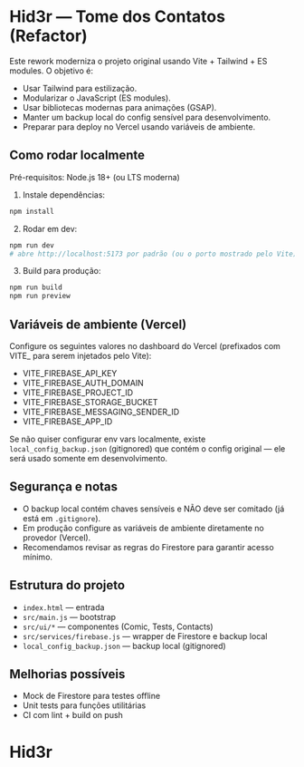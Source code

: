 # Hid3r — Tome dos Contatos (Refactor)

Este rework moderniza o projeto original usando Vite + Tailwind + ES modules. O objetivo é:

- Usar Tailwind para estilização.
- Modularizar o JavaScript (ES modules).
- Usar bibliotecas modernas para animações (GSAP).
- Manter um backup local do config sensível para desenvolvimento.
- Preparar para deploy no Vercel usando variáveis de ambiente.

## Como rodar localmente

Pré-requisitos: Node.js 18+ (ou LTS moderna)

1. Instale dependências:

```powershell
npm install
```

2. Rodar em dev:

```powershell
npm run dev
# abre http://localhost:5173 por padrão (ou o porto mostrado pelo Vite)
```

3. Build para produção:

```powershell
npm run build
npm run preview
```

## Variáveis de ambiente (Vercel)

Configure os seguintes valores no dashboard do Vercel (prefixados com VITE_ para serem injetados pelo Vite):

- VITE_FIREBASE_API_KEY
- VITE_FIREBASE_AUTH_DOMAIN
- VITE_FIREBASE_PROJECT_ID
- VITE_FIREBASE_STORAGE_BUCKET
- VITE_FIREBASE_MESSAGING_SENDER_ID
- VITE_FIREBASE_APP_ID

Se não quiser configurar env vars localmente, existe `local_config_backup.json` (gitignored) que contém o config original — ele será usado somente em desenvolvimento.

## Segurança e notas

- O backup local contém chaves sensíveis e NÃO deve ser comitado (já está em `.gitignore`).
- Em produção configure as variáveis de ambiente diretamente no provedor (Vercel).
- Recomendamos revisar as regras do Firestore para garantir acesso mínimo.

## Estrutura do projeto

- `index.html` — entrada
- `src/main.js` — bootstrap
- `src/ui/*` — componentes (Comic, Tests, Contacts)
- `src/services/firebase.js` — wrapper de Firestore e backup local
- `local_config_backup.json` — backup local (gitignored)

## Melhorias possíveis

- Mock de Firestore para testes offline
- Unit tests para funções utilitárias
- CI com lint + build on push
# Hid3r
